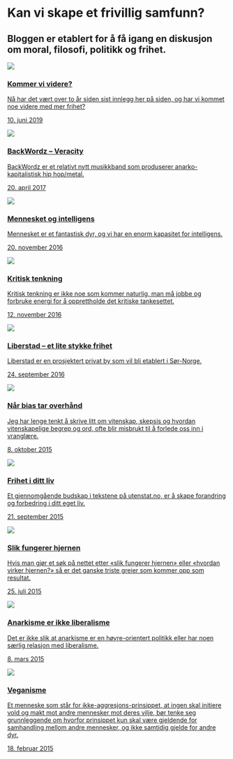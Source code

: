 # Kan vi skape et frivillig samfunn?

<h2 class="highlight">Bloggen er etablert for å få igang en diskusjon om moral, filosofi, politikk og frihet.</h2>

<!-- This structure is easier to just do with HTML. URLs won't be parsed as this is HTML, so we have to manually link to .html and not .md -->
<a class="post" href="kommer-vi-videre">
    <div class="thumbnail"><img src="kommer-vi-videre/runner-768x405.jpg"></div>
    <div class="abstract">
        <h3>Kommer vi videre?</h3>
        <p class="p1">Nå har det vært over to år siden sist innlegg her på siden, og har vi kommet noe videre med mer frihet?</p>
        <p class="date">10. juni 2019</p>
    </div>
</a>

<a class="post" href="backwordz-veracity">
    <div class="thumbnail"><img src="backwordz-veracity/veracity.jpg"></div>
    <div class="abstract">
        <h3>BackWordz – Veracity</h3>
        <p class="p1">BackWordz er et relativt nytt musikkband som produserer anarko-kapitalistisk hip hop/metal.</p>
        <p class="date">20. april 2017</p>
    </div>
</a>

<a class="post" href="mennesket-og-intelligens">
    <div class="thumbnail"><img src="mennesket-og-intelligens/boys-768x400.jpg"></div>
    <div class="abstract">
        <h3>Mennesket og intelligens</h3>
        <p class="p1">Mennesket er et fantastisk dyr, og vi har en enorm kapasitet for intelligens.</p>
        <p class="date">20. november 2016</p>
    </div>
</a>

<a class="post" href="kritisk-tenkning">
    <div class="thumbnail"><img src="kritisk-tenkning/keep_calm_think_critically.jpg"></div>
    <div class="abstract">
        <h3>Kritisk tenkning</h3>
        <p class="p1">Kritisk tenkning er ikke noe som kommer naturlig, man må jobbe og forbruke energi for å opprettholde det kritiske tankesettet.</p>
        <p class="date">12. november 2016</p>
    </div>
</a>

<a class="post" href="liberstad-et-lite-stykke-frihet">
    <div class="thumbnail"><img src="liberstad-et-lite-stykke-frihet/liberstad.jpg"></div>
    <div class="abstract">
        <h3>Liberstad – et lite stykke frihet</h3>
        <p class="p1">Liberstad er en prosjektert privat by som vil bli etablert i Sør-Norge.</p>
        <p class="date">24. september 2016</p>
    </div>
</a>

<a class="post" href="nar-bias-tar-overhand">
    <div class="thumbnail"><img src="nar-bias-tar-overhand/evidence.png"></div>
    <div class="abstract">
        <h3>Når bias tar overhånd</h3>
        <p class="p1">Jeg har lenge tenkt å skrive litt om vitenskap, skepsis og hvordan vitenskapelige begrep og ord, ofte blir misbrukt til å forlede oss inn i vranglære.</p>
        <p class="date">8. oktober 2015</p>
    </div>
</a>

<a class="post" href="frihet-i-ditt-liv">
    <div class="thumbnail"><img src="frihet-i-ditt-liv/flower.jpg"></div>
    <div class="abstract">
        <h3>Frihet i ditt liv</h3>
        <p class="p1">Et gjennomgående budskap i tekstene på utenstat.no, er å skape forandring og forbedring i ditt eget liv.</p>
        <p class="date">21. september 2015</p>
    </div>
</a>

<a class="post" href="slik-fungerer-hjernen">
    <div class="thumbnail"><img src="slik-fungerer-hjernen/hjernen.png"></div>
    <div class="abstract">
        <h3>Slik fungerer hjernen</h3>
        <p class="p1">Hvis man gjør et søk på nettet etter «slik fungerer hjernen» eller «hvordan virker hjernen?» så er det ganske triste greier som kommer opp som resultat.</p>
        <p class="date">25. juli 2015</p>
    </div>
</a>

<a class="post" href="anarkisme-er-ikke-liberalisme">
    <div class="thumbnail"><img src="anarkisme-er-ikke-liberalisme/nature.jpg"></div>
    <div class="abstract">
        <h3>Anarkisme er ikke liberalisme</h3>
        <p class="p1">Det er ikke slik at anarkisme er en høyre-orientert politikk eller har noen særlig relasjon med liberalisme. </p>
        <p class="date">8. mars 2015</p>
    </div>
</a>

<a class="post" href="veganisme">
    <div class="thumbnail"><img src="veganisme/vegan_burger.jpg"></div>
    <div class="abstract">
        <h3>Veganisme</h3>
        <p class="p1">Et menneske som står for ikke-aggresjons-prinsippet, at ingen skal initiere vold og makt mot andre mennesker mot deres vilje, bør tenke seg grunnleggende om hvorfor prinsippet kun skal være gjeldende for samhandling mellom andre mennesker, og ikke samtidig gjelde for andre dyr.</p>
        <p class="date">18. februar 2015</p>
    </div>
</a>
